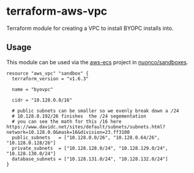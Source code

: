 # terraform-aws-vpc

Terraform module for creating a VPC to install BYOPC installs into.

## Usage

This module can be used via the [aws-ecs](github.com/nuonco/sandboxes/aws-ecs)
project in [nuonco/sandboxes](github.com/nuonco/sandboxes).

```hcl
resource "aws_vpc" "sandbox" {
  terraform_version = "v1.6.3"

  name = "byovpc"

  cidr = "10.128.0.0/16"

  # public subnets can be smaller so we evenly break down a /24
  # 10.128.0.192/26 finishes  the /24 segementation
  # you can see the math for this /16 here https://www.davidc.net/sites/default/subnets/subnets.html?network=10.128.0.0&mask=16&division=23.ff3100
  public_subnets   = ["10.128.0.0/26", "10.128.0.64/26", "10.128.0.128/26"]
  private_subnets  = ["10.128.128.0/24", "10.128.129.0/24", "10.128.130.0/24"]
  database_subnets = ["10.128.131.0/24", "10.128.132.0/24"]
}
```
